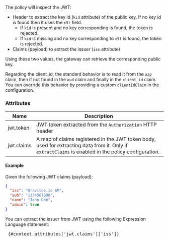 The policy will inspect the JWT:

- Header to extract the key id (`kid` attribute) of the public key. If no key id is found then it uses the `x5t` field.
    - If `kid` is present and no key corresponding is found, the token is rejected.
    - If `kid` is missing and no key corresponding to `x5t` is found, the token is rejected.
- Claims (payload) to extract the issuer (`iss` attribute)

Using these two values, the gateway can retrieve the corresponding public key.

Regarding the client_id, the standard behavior is to read it from the `azp` claim, then if not found in the `aud` claim and finally in the `client_id` claim.
You can override this behavior by providing a custom `clientIdClaim` in the configuration.

### Attributes

| Name | Description |
|------|-------------|
| jwt.token | JWT token extracted from the `Authorization` HTTP header |
| jwt.claims | A map of claims registered in the JWT token body, used for extracting data from it. Only if `extractClaims` is enabled in the policy configuration. |

#### Example

Given the following JWT claims (payload):

```json
{
  "iss": "Gravitee.io AM",
  "sub": "1234567890",
  "name": "John Doe",
  "admin": true
}
```

You can extract the issuer from JWT using the following Expression Language statement:

<pre> {#context.attributes['jwt.claims']['iss']} </pre>


